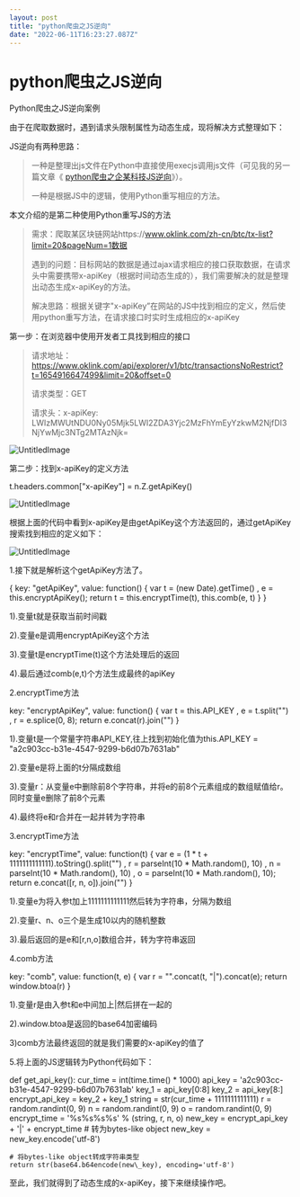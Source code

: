 ```yaml
---
layout: post
title: "python爬虫之JS逆向"
date: "2022-06-11T16:23:27.087Z"
---
```

python爬虫之JS逆向
=============

Python爬虫之JS逆向案例

由于在爬取数据时，遇到请求头限制属性为动态生成，现将解决方式整理如下：

JS逆向有两种思路：

> 一种是整理出js文件在Python中直接使用execjs调用js文件（可见我的另一篇文章《 [python爬虫之企某科技JS逆向](https://www.cnblogs.com/dzlishen/p/16365396.html)》）。
> 
> 一种是根据JS中的逻辑，使用Python重写相应的方法。

  
本文介绍的是第二种使用Python重写JS的方法

> 需求：爬取某区块链网站https://www.oklink.com/zh-cn/btc/tx-list?limit=20&pageNum=1数据
> 
> 遇到的问题：目标网站的数据是通过ajax请求相应的接口获取数据，在请求头中需要携带x-apiKey（根据时间动态生成的），我们需要解决的就是整理出动态生成x-apiKey的方法。
> 
> 解决思路：根据关键字"x-apiKey”在网站的JS中找到相应的定义，然后使用python重写方法，在请求接口时实时生成相应的x-apiKey

第一步：在浏览器中使用开发者工具找到相应的接口

> 请求地址：https://www.oklink.com/api/explorer/v1/btc/transactionsNoRestrict?t=1654916647499&limit=20&offset=0
> 
> 请求类型：GET
> 
> 请求头：x-apiKey:  
> LWIzMWUtNDU0Ny05Mjk5LWI2ZDA3Yjc2MzFhYmEyYzkwM2NjfDI3NjYwMjc3NTg2MTAzNjk=

![UntitledImage](https://img2022.cnblogs.com/blog/505712/202206/505712-20220611111103875-443247577.png "UntitledImage.png")

第二步：找到x-apiKey的定义方法

t.headers.common\["x-apiKey"\] = n.Z.getApiKey()

![UntitledImage](https://img2022.cnblogs.com/blog/505712/202206/505712-20220611111720155-1052972427.png "UntitledImage.png")

根据上面的代码中看到x-apiKey是由getApiKey这个方法返回的，通过getApiKey搜索找到相应的定义如下：

![UntitledImage](https://img2022.cnblogs.com/blog/505712/202206/505712-20220611112224456-737630459.png "UntitledImage.png")

1.接下就是解析这个getApiKey方法了。

{
                    key: "getApiKey",
                    value: function() {
                        var t = (new Date).getTime()
                          , e = this.encryptApiKey();
                        return t = this.encryptTime(t),
                        this.comb(e, t)
                    }
                }

1).变量t就是获取当前时间戳

2).变量e是调用encryptApiKey这个方法

3).变量t是encryptTime(t)这个方法处理后的返回

4).最后通过comb(e,t)个方法生成最终的apiKey

2.encryptTime方法

key: "encryptApiKey",
                    value: function() {
                        var t = this.API\_KEY
                          , e = t.split("")
                          , r = e.splice(0, 8);
                        return e.concat(r).join("")
                    }

1).变量t是一个常量字符串API\_KEY,往上找到初始化值为this.API\_KEY = "a2c903cc-b31e-4547-9299-b6d07b7631ab"

2).变量e是将上面的t分隔成数组

3).变量r：从变量e中删除前8个字符串，并将e的前8个元素组成的数组赋值给r。同时变量e删除了前8个元素

4).最终将e和r合并在一起并转为字符串

3.encryptTime方法

key: "encryptTime",
                    value: function(t) {
                        var e = (1 \* t + 1111111111111).toString().split("")
                          , r = parseInt(10 \* Math.random(), 10)
                          , n = parseInt(10 \* Math.random(), 10)
                          , o = parseInt(10 \* Math.random(), 10);
                        return e.concat(\[r, n, o\]).join("")
                    }

1).变量e为将入参t加上1111111111111然后转为字符串，分隔为数组

2).变量r、n、o三个是生成10以内的随机整数

3).最后返回的是e和\[r,n,o\]数组合并，转为字符串返回

4.comb方法

key: "comb",
                    value: function(t, e) {
                        var r = "".concat(t, "|").concat(e);
                        return window.btoa(r)
                    }

1).变量r是由入参t和e中间加上|然后拼在一起的

2).window.btoa是返回的base64加密编码

3)comb方法最终返回的就是我们需要的x-apiKey的值了

5.将上面的JS逻辑转为Python代码如下：

def get\_api\_key():
    cur\_time = int(time.time() \* 1000)
    api\_key = 'a2c903cc-b31e-4547-9299-b6d07b7631ab'
    key\_1 = api\_key\[0:8\]
    key\_2 = api\_key\[8:\]
    encrypt\_api\_key = key\_2 + key\_1
    string = str(cur\_time + 1111111111111)
    r = random.randint(0, 9)
    n = random.randint(0, 9)
    o = random.randint(0, 9)
    encrypt\_time = '%s%s%s%s' % (string, r, n, o)
    new\_key = encrypt\_api\_key + '|' + encrypt\_time
    # 转为bytes-like object
    new\_key = new\_key.encode('utf-8')

    # 将bytes-like object转成字符串类型
    return str(base64.b64encode(new\_key), encoding='utf-8')

至此，我们就得到了动态生成的x-apiKey，接下来继续操作吧。